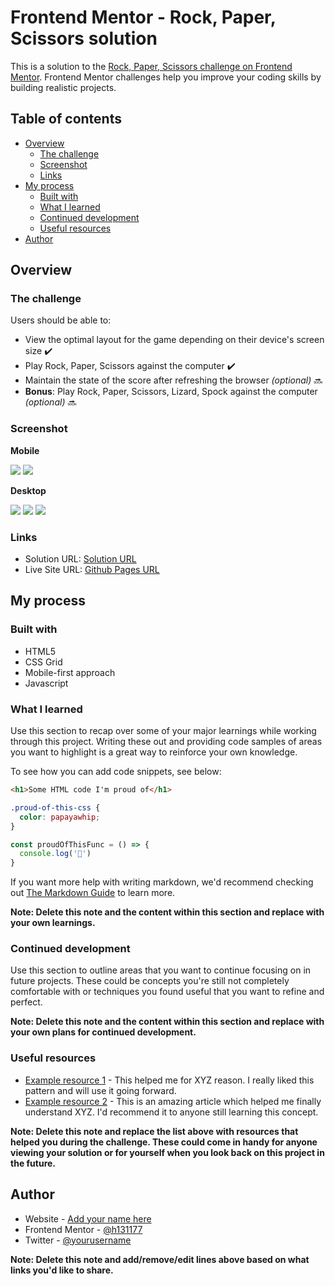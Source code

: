 # Frontend Mentor - Rock, Paper, Scissors solution

This is a solution to the [Rock, Paper, Scissors challenge on Frontend Mentor](https://www.frontendmentor.io/challenges/rock-paper-scissors-game-pTgwgvgH). Frontend Mentor challenges help you improve your coding skills by building realistic projects. 

## Table of contents

- [Overview](#overview)
  - [The challenge](#the-challenge)
  - [Screenshot](#screenshot)
  - [Links](#links)
- [My process](#my-process)
  - [Built with](#built-with)
  - [What I learned](#what-i-learned)
  - [Continued development](#continued-development)
  - [Useful resources](#useful-resources)
- [Author](#author)

## Overview

### The challenge

Users should be able to:

- View the optimal layout for the game depending on their device's screen size ✔️
- Play Rock, Paper, Scissors against the computer ✔️
- Maintain the state of the score after refreshing the browser _(optional)_ 🔜
- **Bonus**: Play Rock, Paper, Scissors, Lizard, Spock against the computer _(optional)_ 🔜

### Screenshot

**Mobile**

![](./design/screenshotMobile1.PNG) ![](./design/screenshotMobile3.PNG)

**Desktop**

![](./design/screenshotDesktop1.PNG) ![](./design/screenshotDesktop2.PNG) ![](./design/screenshotDesktop3.PNG)

### Links

- Solution URL: [Solution URL](https://github.com/h131177/Frontend-Mentor-Projects/tree/master/Rock-Paper-Scissors%20Game)
- Live Site URL: [Github Pages URL](https://h131177.github.io/Frontend-Mentor-Projects/Rock-Paper-Scissors%20Game/index.html)

## My process

### Built with

- HTML5
- CSS Grid
- Mobile-first approach
- Javascript

### What I learned

Use this section to recap over some of your major learnings while working through this project. Writing these out and providing code samples of areas you want to highlight is a great way to reinforce your own knowledge.

To see how you can add code snippets, see below:

```html
<h1>Some HTML code I'm proud of</h1>
```
```css
.proud-of-this-css {
  color: papayawhip;
}
```
```js
const proudOfThisFunc = () => {
  console.log('🎉')
}
```

If you want more help with writing markdown, we'd recommend checking out [The Markdown Guide](https://www.markdownguide.org/) to learn more.

**Note: Delete this note and the content within this section and replace with your own learnings.**

### Continued development

Use this section to outline areas that you want to continue focusing on in future projects. These could be concepts you're still not completely comfortable with or techniques you found useful that you want to refine and perfect.

**Note: Delete this note and the content within this section and replace with your own plans for continued development.**

### Useful resources

- [Example resource 1](https://www.example.com) - This helped me for XYZ reason. I really liked this pattern and will use it going forward.
- [Example resource 2](https://www.example.com) - This is an amazing article which helped me finally understand XYZ. I'd recommend it to anyone still learning this concept.

**Note: Delete this note and replace the list above with resources that helped you during the challenge. These could come in handy for anyone viewing your solution or for yourself when you look back on this project in the future.**

## Author

- Website - [Add your name here](https://www.your-site.com)
- Frontend Mentor - [@h131177](https://www.frontendmentor.io/profile/h131177)
- Twitter - [@yourusername](https://www.twitter.com/yourusername)

**Note: Delete this note and add/remove/edit lines above based on what links you'd like to share.**

